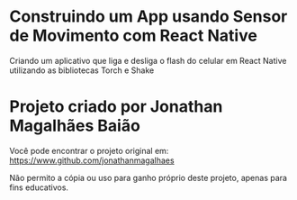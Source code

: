 # Construindo um App usando Sensor de Movimento com React Native

Criando um aplicativo que liga e desliga o flash do celular em React Native utilizando as bibliotecas Torch e Shake








# Projeto criado por Jonathan Magalhães Baião

Você pode encontrar o projeto original em: https://www.github.com/jonathanmagalhaes

Não permito a cópia ou uso para ganho próprio deste projeto, apenas para fins educativos.
